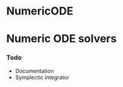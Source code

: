 # NumericODE
<h1>Numeric ODE solvers</h1>

<h3>Todo</h3>
<ul>
<li>Documentation</li>
<li>Symplectic integrator</li>
</ul>

